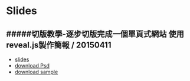# Slides
#####切版教學-逐步切版完成一個單頁式網站
使用reveal.js製作簡報 / 20150411
--
  - [slides](http://alicewei.github.io/slides_20150411/)
  - [download Psd](http://goo.gl/FX5rWa)
  - [download sample](http://goo.gl/n1q5Uv)
